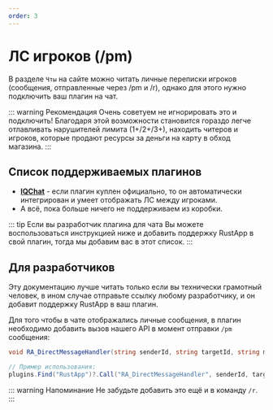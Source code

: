 ```yaml
---
order: 3
---
```


# ЛС игроков (/pm)

В разделе `Чты` на сайте можно читать личные переписки игроков (сообщения, отправленные через /pm и /r), однако для этого нужно подключить ваш плагин на чат.

::: warning Рекомендация
Очень советуем не игнорировать это и подключить! Благодаря этой возможности становится гораздо легче отлавливать нарушителей лимита (1+/2+/3+), находить читеров и игроков, которые продают ресурсы за деньги на карту в обход магазина.
:::

## Список поддерживаемых плагинов

- [**IQChat**](https://skyplugins.ru/resources/iqchat.79/) - если плагин куплен официально, то он автоматически интегрирован и умеет отображать ЛС между игроками.
- А всё, пока больше ничего не поддерживаем из коробки.

::: tip Если вы разработчик плагина для чата
Вы можете воспользоваться инструкцией ниже и добавить поддержку RustApp в свой плагин, тогда мы добавим вас в этот список.
:::

## Для разработчиков
Эту документацию лучше читать только если вы технически грамотный человек, в ином случае отправьте ссылку любому разработчику, и он добавит поддержку RustApp в ваш плагин.

Для того чтобы в чате отображались личные сообщения, в плагин необходимо добавить вызов нашего API в момент отправки `/pm` сообщения:
```c#
void RA_DirectMessageHandler(string senderId, string targetId, string message);

// Пример использования:
plugins.Find("RustApp")?.Call("RA_DirectMessageHandler", senderId, targetId, message);
```

::: warning Напоминание
Не забудьте добавить это ещё и в команду `/r`.
:::